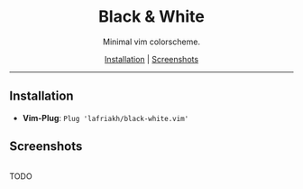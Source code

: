 <p align="center">
  <h1 align="center">Black & White</h1>
  <p align="center">Minimal vim colorscheme.</p>
</p>

<p align="center">
  <a href="#installation">Installation</a> |
  <a href="#screenshots">Screenshots</a>
</p>

---

## Installation

- **Vim-Plug**: `Plug 'lafriakh/black-white.vim'`

## Screenshots

<p align="center"><img src"./black-white.png" /></p>

TODO
